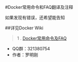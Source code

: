 #Docker常用命令和FAQ翻译及注释


如果发现有错误，还希望能告知

##详见Docker Wiki
>	1 . [Docker常用命令及FAQ](https://github.com/3mao/docker/wiki/Docker%E5%B8%B8%E7%94%A8%E5%91%BD%E4%BB%A4%E5%8F%8AFAQ)

* QQ群：321380754
* 作者：罗明刚	
